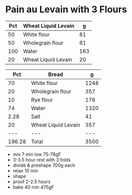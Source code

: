 # Pain au Levain with 3 Flours

Pct | Wheat Liquid Levain | g
--- | --- | ---
50  | White flour | 81
50  | Wholegrain flour | 81
100 | Water | 163
20  | Wheat Liquid Levain | 20


Pct | Bread | g
--- | --- | ---
70  | White flour | 1248
20  | Wholegrain flour | 357
10  | Rye flour | 178
74  | Water | 1320
2.28 | Salt | 41
20  | Wheat Liquid Levain | 357
--- | --- | ---
196.28 | Total | 3500

- mix 7 min low 75-78gF
- 3-3.5 hour rest with 3 folds
- divide & preshape 700g each
- relax 10 min
- shape
- proof 2-2.5 hours
- bake 40 min 475gF

